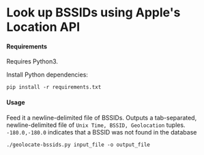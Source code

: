 # Look up BSSIDs using Apple's Location API


#### Requirements

Requires Python3. 

Install Python dependencies:

```
pip install -r requirements.txt
```

#### Usage

Feed it a newline-delimited file of BSSIDs. Outputs a tab-separated,
newline-delimited file of `Unix Time, BSSID, Geolocation` tuples.
`-180.0,-180.0` indicates that a BSSID was not found in the database

```
./geolocate-bssids.py input_file -o output_file
```
